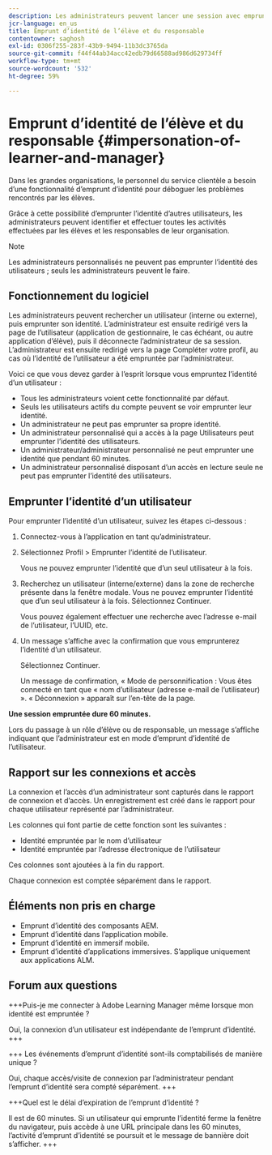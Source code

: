 ```yaml
---
description: Les administrateurs peuvent lancer une session avec emprunt d’identité, ce qui leur permet de se connecter au nom de n’importe quel utilisateur de leur compte dans leurs rôles d’élève et de responsable.
jcr-language: en_us
title: Emprunt d’identité de l’élève et du responsable
contentowner: saghosh
exl-id: 0306f255-283f-43b9-9494-11b3dc3765da
source-git-commit: f44f44ab34acc42edb79d66588ad986d629734ff
workflow-type: tm+mt
source-wordcount: '532'
ht-degree: 59%

---
```


# Emprunt d’identité de l’élève et du responsable {#impersonation-of-learner-and-manager}

Dans les grandes organisations, le personnel du service clientèle a besoin d’une fonctionnalité d’emprunt d’identité pour déboguer les problèmes rencontrés par les élèves.

Grâce à cette possibilité d’emprunter l’identité d’autres utilisateurs, les administrateurs peuvent identifier et effectuer toutes les activités effectuées par les élèves et les responsables de leur organisation.

>[!NOTE]
>
>Les administrateurs personnalisés ne peuvent pas emprunter l’identité des utilisateurs ; seuls les administrateurs peuvent le faire.

## Fonctionnement du logiciel

Les administrateurs peuvent rechercher un utilisateur (interne ou externe), puis emprunter son identité. L’administrateur est ensuite redirigé vers la page de l’utilisateur (application de gestionnaire, le cas échéant, ou autre application d’élève), puis il déconnecte l’administrateur de sa session. L’administrateur est ensuite redirigé vers la page Compléter votre profil, au cas où l’identité de l’utilisateur a été empruntée par l’administrateur.

Voici ce que vous devez garder à l’esprit lorsque vous empruntez l’identité d’un utilisateur :

* Tous les administrateurs voient cette fonctionnalité par défaut.
* Seuls les utilisateurs actifs du compte peuvent se voir emprunter leur identité.
* Un administrateur ne peut pas emprunter sa propre identité.
* Un administrateur personnalisé qui a accès à la page Utilisateurs peut emprunter l’identité des utilisateurs.
* Un administrateur/administrateur personnalisé ne peut emprunter une identité que pendant 60 minutes.
* Un administrateur personnalisé disposant d’un accès en lecture seule ne peut pas emprunter l’identité des utilisateurs.

## Emprunter l’identité d’un utilisateur

Pour emprunter l’identité d’un utilisateur, suivez les étapes ci-dessous :

1. Connectez-vous à l’application en tant qu’administrateur.
1. Sélectionnez Profil > Emprunter l’identité de l’utilisateur.

   Vous ne pouvez emprunter l’identité que d’un seul utilisateur à la fois.

1. Recherchez un utilisateur (interne/externe) dans la zone de recherche présente dans la fenêtre modale. Vous ne pouvez emprunter l’identité que d’un seul utilisateur à la fois. Sélectionnez Continuer.

   Vous pouvez également effectuer une recherche avec l’adresse e-mail de l’utilisateur, l’UUID, etc.

1. Un message s’affiche avec la confirmation que vous emprunterez l’identité d’un utilisateur.

   Sélectionnez Continuer.

   Un message de confirmation, « Mode de personnification : Vous êtes connecté en tant que « nom d’utilisateur (adresse e-mail de l’utilisateur) ». « Déconnexion » apparaît sur l’en-tête de la page.

**Une session empruntée dure 60 minutes.**

Lors du passage à un rôle d’élève ou de responsable, un message s’affiche indiquant que l’administrateur est en mode d’emprunt d’identité de l’utilisateur.

## Rapport sur les connexions et accès

La connexion et l’accès d’un administrateur sont capturés dans le rapport de connexion et d’accès. Un enregistrement est créé dans le rapport pour chaque utilisateur représenté par l’administrateur.

Les colonnes qui font partie de cette fonction sont les suivantes :

* Identité empruntée par le nom d’utilisateur
* Identité empruntée par l’adresse électronique de l’utilisateur

Ces colonnes sont ajoutées à la fin du rapport.

Chaque connexion est comptée séparément dans le rapport.

## Éléments non pris en charge

* Emprunt d’identité des composants AEM.
* Emprunt d’identité dans l’application mobile.
* Emprunt d’identité en immersif mobile.
* Emprunt d’identité d’applications immersives. S’applique uniquement aux applications ALM.

## Forum aux questions

+++Puis-je me connecter à Adobe Learning Manager même lorsque mon identité est empruntée ?

Oui, la connexion d’un utilisateur est indépendante de l’emprunt d’identité.
+++

+++ Les événements d’emprunt d’identité sont-ils comptabilisés de manière unique ?

Oui, chaque accès/visite de connexion par l’administrateur pendant l’emprunt d’identité sera compté séparément.
+++

+++Quel est le délai d’expiration de l’emprunt d’identité ?

Il est de 60 minutes. Si un utilisateur qui emprunte l’identité ferme la fenêtre du navigateur, puis accède à une URL principale dans les 60 minutes, l’activité d’emprunt d’identité se poursuit et le message de bannière doit s’afficher.
+++

